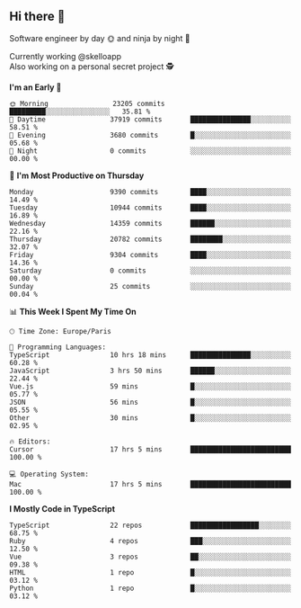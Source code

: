 ## Hi there 👋

Software engineer by day 🌞 and ninja by night 🌝

Currently working @skelloapp <br>
Also working on a personal secret project 🕵️

<!--START_SECTION:waka-->
**I'm an Early 🐤** 

```text
🌞 Morning                23205 commits       █████████░░░░░░░░░░░░░░░░   35.81 % 
🌆 Daytime                37919 commits       ███████████████░░░░░░░░░░   58.51 % 
🌃 Evening                3680 commits        █░░░░░░░░░░░░░░░░░░░░░░░░   05.68 % 
🌙 Night                  0 commits           ░░░░░░░░░░░░░░░░░░░░░░░░░   00.00 % 
```
📅 **I'm Most Productive on Thursday** 

```text
Monday                   9390 commits        ████░░░░░░░░░░░░░░░░░░░░░   14.49 % 
Tuesday                  10944 commits       ████░░░░░░░░░░░░░░░░░░░░░   16.89 % 
Wednesday                14359 commits       ██████░░░░░░░░░░░░░░░░░░░   22.16 % 
Thursday                 20782 commits       ████████░░░░░░░░░░░░░░░░░   32.07 % 
Friday                   9304 commits        ████░░░░░░░░░░░░░░░░░░░░░   14.36 % 
Saturday                 0 commits           ░░░░░░░░░░░░░░░░░░░░░░░░░   00.00 % 
Sunday                   25 commits          ░░░░░░░░░░░░░░░░░░░░░░░░░   00.04 % 
```


📊 **This Week I Spent My Time On** 

```text
🕑︎ Time Zone: Europe/Paris

💬 Programming Languages: 
TypeScript               10 hrs 18 mins      ███████████████░░░░░░░░░░   60.28 % 
JavaScript               3 hrs 50 mins       ██████░░░░░░░░░░░░░░░░░░░   22.44 % 
Vue.js                   59 mins             █░░░░░░░░░░░░░░░░░░░░░░░░   05.77 % 
JSON                     56 mins             █░░░░░░░░░░░░░░░░░░░░░░░░   05.55 % 
Other                    30 mins             █░░░░░░░░░░░░░░░░░░░░░░░░   02.95 % 

🔥 Editors: 
Cursor                   17 hrs 5 mins       █████████████████████████   100.00 % 

💻 Operating System: 
Mac                      17 hrs 5 mins       █████████████████████████   100.00 % 
```

**I Mostly Code in TypeScript** 

```text
TypeScript               22 repos            █████████████████░░░░░░░░   68.75 % 
Ruby                     4 repos             ███░░░░░░░░░░░░░░░░░░░░░░   12.50 % 
Vue                      3 repos             ██░░░░░░░░░░░░░░░░░░░░░░░   09.38 % 
HTML                     1 repo              █░░░░░░░░░░░░░░░░░░░░░░░░   03.12 % 
Python                   1 repo              █░░░░░░░░░░░░░░░░░░░░░░░░   03.12 % 
```




<!--END_SECTION:waka-->

<!--
**antoinelncl/antoinelncl** is a ✨ _special_ ✨ repository because its `README.md` (this file) appears on your GitHub profile.

Here are some ideas to get you started:

- 🔭 I’m currently working on ...
- 🌱 I’m currently learning ...
- 👯 I’m looking to collaborate on ...
- 🤔 I’m looking for help with ...
- 💬 Ask me about ...
- 📫 How to reach me: ...
- 😄 Pronouns: ...
- ⚡ Fun fact: ...
-->
